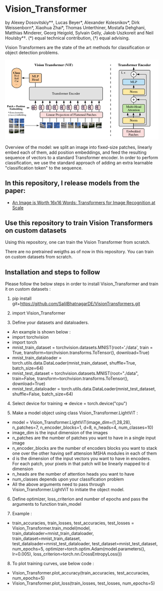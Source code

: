 # Vision_Transformer
by Alexey Dosovitskiy\*†, Lucas Beyer\*, Alexander Kolesnikov\*, Dirk
Weissenborn\*, Xiaohua Zhai\*, Thomas Unterthiner, Mostafa Dehghani, Matthias
Minderer, Georg Heigold, Sylvain Gelly, Jakob Uszkoreit and Neil Houlsby\*†.
(\*) equal technical contribution, (†) equal advising.

Vision Transformers are the state of the art methods for classification or object detection problems.

![Figure 1 from paper](vit_figure.png)

Overview of the model: we split an image into fixed-size patches, linearly embed
each of them, add position embeddings, and feed the resulting sequence of
vectors to a standard Transformer encoder. In order to perform classification,
we use the standard approach of adding an extra learnable "classification token"
to the sequence.

## In this repository, I release models from the paper:

- [An Image is Worth 16x16 Words: Transformers for Image Recognition at Scale](https://arxiv.org/abs/2010.11929)

## Use this repository to train Vision Transformers on custom datasets
Using this repository, one can train the Vision Transformer from scratch. 

There are no pretrained weigths as of now in this repository. You can train on custom datasets from scratch.

## Installation and steps to follow
Please follow the below steps in order to install Vision_Transformer and train it on custom datasets :
1. pip install git+https://github.com/SalilBhatnagarDE/VisionTransformers.git 

2. import Vision_Transformer

3. Define your datasets and dataloaders. 
- An example is shown below :
- import torchvision
- import torch
- mnist_train_dataset = torchvision.datasets.MNIST(root='./data', train = True, transform=torchvision.transforms.ToTensor(), download=True)
- mnist_train_dataloader = torch.utils.data.DataLoader(mnist_train_dataset, shuffle=True, batch_size=64)
- mnist_test_dataset = torchvision.datasets.MNIST(root="./data", train=False, transform=torchvision.transforms.ToTensor(), download=True)
- mnist_test_dataloader = torch.utils.data.DataLoader(mnist_test_dataset, shuffle=False, batch_size=64)

4. Select device for training => device = torch.device("cpu")

5. Make a model object using class Vision_Transformer.LightViT :
- model = Vision_Transformer.LightViT(image_dim=(1,28,28), n_patches=7, n_encoder_blocks=1, d=8, n_heads=4, num_classes=10)
- image_dim is the input dimension of the images
- n_patches are the number of patches you want to have in a single input image
- n_encoder_blocks are the number of encoders blocks you want to stack one over the other having self attension MSHA modules in each of them
- d is the dimension of the input vectors you want to have in encoders. For each patch, your pixels in that patch will be linearly mapped to d dimension
- n_heads are the number of attention heads you want to have
- num_classes depends upon your classification problem
- All the above arguments need to pass through Vision_Transformer.LightViT to initiate the object model.

6. Define optimizer, loss_criterion and number of epochs and pass the arguments to function train_model

7. Example : 
- train_accuracies, train_losses, test_accuracies, test_losses = Vision_Transformer.train_model(model, train_dataloader=mnist_train_dataloader, train_dataset=mnist_train_dataset, test_dataloader=mnist_test_dataloader, test_dataset=mnist_test_dataset, num_epochs=5, optimizer=torch.optim.Adam(model.parameters(), lr=0.005), loss_criterion=torch.nn.CrossEntropyLoss())

8. To plot training curves, use below code :
- Vision_Transformer.plot_accuracy(train_accuracies, test_accuracies, num_epochs=5)
- Vision_Transformer.plot_loss(train_losses, test_losses, num_epochs=5)
